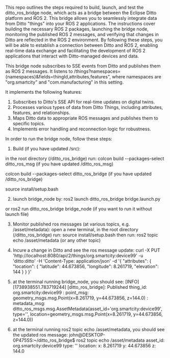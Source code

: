 This repo outlines the steps required to build, launch, and test the ditto_ros_bridge node, which acts as a bridge between the Eclipse Ditto platform and ROS 2.  This bridge allows you to seamlessly integrate data from Ditto "things" into your ROS 2 applications.  The instructions cover building the necessary ROS 2 packages, launching the bridge node, monitoring the published ROS 2 messages, and verifying that changes in Ditto are reflected in the ROS 2 environment.  By following these steps, you will be able to establish a connection between Ditto and ROS 2, enabling real-time data exchange and facilitating the development of ROS 2 applications that interact with Ditto-managed devices and data.

This bridge node subscribes to SSE events from Ditto and publishes them as ROS 2 messages. It listens to /things?namespaces={namespaces}&fields=thingId,attributes,features", where namespaces are "org.smartcity" and "com.manufacturing" in this setting.

It implements the following features:

1. Subscribes to Ditto's SSE API for real-time updates on digital twins.
2. Processes various types of data from Ditto Things, including attributes, features, and relationships.
3. Maps Ditto data to appropriate ROS messages and publishes them to specific topics.
4. Implements error handling and reconnection logic for robustness.

In order to run the bridge node, follow these steps:

1. Build (if you have updated /src):

in the root directory (/ditto_ros_bridge) run:
colcon build --packages-select ditto_ros_msg (if you have updated /ditto_ros_msg)

colcon build --packages-select ditto_ros_bridge (if you have updated /ditto_ros_bridge)

source install/setup.bash

2. launch bridge_node by:
ros2 launch ditto_ros_bridge bridge.launch.py

or ros2 run ditto_ros_bridge bridge_node (if you want to run it without launch file)

3. Monitor published ros messages (at various topics, e.g. /asset/metadata):
open a new terminal, in the root directory (/ditto_ros_bridge) run: source install/setup.bash 
then run: ros2 topic echo /asset/metadata (or any other topic)

4. Incure a change in Ditto and see the ros message update: 
curl -X PUT 'http://localhost:8080/api/2/things/org.smartcity:device99' -u 'ditto:ditto' -H 'Content-Type: application/json' -d '{ "attributes": {
      "location": {
        "latitude": 44.673856,
        "longitude": 8.261719,
        "elevation": 144
      }
    }
 }'

5. at the terminal running bridge_node, you should see:
[INFO] [1738938551.783719244] [ditto_ros_bridge]: Published thing_id: org.smartcity:device99 : point_msg: geometry_msgs.msg.Point(x=8.261719, y=44.673856, z=144.0) : metadata_msg: ditto_ros_msgs.msg.AssetMetadata(asset_id='org.smartcity:device99', type='', location=geometry_msgs.msg.Point(x=8.261719, y=44.673856, z=144.0))

6. at the terminal running ros2 topic echo /asset/metadata, you should see the updated ros message:
john@DESKTOP-0P475SS:~/ditto_ros_bridge$ ros2 topic echo /asset/metadata
asset_id: org.smartcity:device99
type: ''
location:
  x: 8.261719
  y: 44.673856
  z: 144.0


